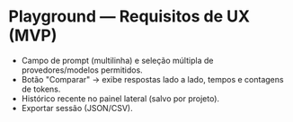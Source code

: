 # Playground — Requisitos de UX (MVP)

- Campo de prompt (multilinha) e seleção múltipla de provedores/modelos permitidos.
- Botão "Comparar" → exibe respostas lado a lado, tempos e contagens de tokens.
- Histórico recente no painel lateral (salvo por projeto).
- Exportar sessão (JSON/CSV).
